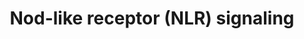---
annotations:
- id: PW:0000817
  parent: signaling pathway
  type: Pathway Ontology
  value: NOD-like receptor signaling pathway
- id: PW:0000817
  parent: signaling pathway
  type: Pathway Ontology
  value: NOD-like receptor signaling pathway
authors:
- Kufer
- MaintBot
- Andi1006
- Thomas
- Khanspers
- AllanKuchinsky
- Ddigles
- AlexanderPico
- Zari
- Eweitz
- Mkutmon
- Egonw
citedin:
- link: PMC12223304
  title: 'Causal role of immunophenotypes in HIV-1 acquisition: insights from Mendelian
    randomization analysis (2025)'
communities:
- ONTOX
description: Mammalian cells have evolved a set of specialized pattern recognition-molecules
  (PRMs) to detect conserved molecular motifs present on pathogens known as pathogen
  associated-molecular-patterns (PAMPs). NLR proteins (alternatively named NBD-LRR
  or CATERPILLER) represent one subclass of PRMs that have recently attracted much
  attention. Their cytoplasmic location differs from the classical PRMs which are
  mostly membrane spanning receptors (such as the Toll-like-receptors (TLRs) or lectins)
  and accordingly NLRs were proposed to be activated mainly by intracellular bacterial
  pathogens.
last-edited: 2024-05-22
ndex: dd0bd26c-8b61-11eb-9e72-0ac135e8bacf
organisms:
- Homo sapiens
redirect_from:
- /index.php/Pathway:WP288
- /instance/WP288
- /instance/WP288_r129691
revision: r129691
schema-jsonld:
- '@context': https://schema.org/
  '@id': https://wikipathways.github.io/pathways/WP288.html
  '@type': Dataset
  creator:
    '@type': Organization
    name: WikiPathways
  description: Mammalian cells have evolved a set of specialized pattern recognition-molecules
    (PRMs) to detect conserved molecular motifs present on pathogens known as pathogen
    associated-molecular-patterns (PAMPs). NLR proteins (alternatively named NBD-LRR
    or CATERPILLER) represent one subclass of PRMs that have recently attracted much
    attention. Their cytoplasmic location differs from the classical PRMs which are
    mostly membrane spanning receptors (such as the Toll-like-receptors (TLRs) or
    lectins) and accordingly NLRs were proposed to be activated mainly by intracellular
    bacterial pathogens.
  keywords:
  - ERBB2IP
  - ERK
  - IKKalpha
  - IKKbeta
  - JNK
  - NEMO
  - RelA
  - TAK1
  - p50
  license: CC0
  name: Nod-like receptor (NLR) signaling
seo: CreativeWork
title: Nod-like receptor (NLR) signaling
wpid: WP288
---